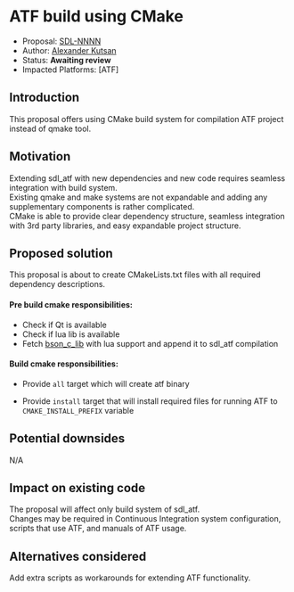 # ATF build using CMake

* Proposal: [SDL-NNNN](nnnn-atf_build_using_cmake.md)
* Author: [Alexander Kutsan](https://github.com/LuxoftAKutsan)
* Status: **Awaiting review**
* Impacted Platforms: [ATF]

## Introduction

This proposal offers using CMake build system for compilation ATF project instead of qmake tool. 

## Motivation

Extending sdl_atf with new dependencies and new code requires seamless integration with build system.  
Existing qmake and make systems are not expandable and adding any supplementary components is rather complicated.  
CMake is able to provide clear dependency structure, seamless integration with 3rd party libraries, and easy expandable project structure.

## Proposed solution

This proposal is about to create CMakeLists.txt files with all required dependency descriptions.

#### Pre build cmake responsibilities:
 - Check if Qt is available
 - Check if lua lib is available
 - Fetch [bson_c_lib](https://github.com/smartdevicelink/bson_c_lib) with lua support and append it to sdl_atf compilation

#### Build cmake responsibilities:

  - Provide `all` target which will create atf binary

  - Provide `install` target that will install required files for running ATF to `CMAKE_INSTALL_PREFIX` variable

## Potential downsides

N/A

## Impact on existing code

The proposal will affect only build system of sdl_atf.  
Changes may be required in Continuous Integration system configuration, scripts that use ATF, and manuals of ATF usage.

## Alternatives considered
Add extra scripts as workarounds for extending ATF functionality.

